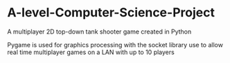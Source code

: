 # A-level-Computer-Science-Project
A multiplayer 2D top-down tank shooter game created in Python

Pygame is used for graphics processing with the socket library use to allow real time multiplayer games on a LAN with up to 10 players
